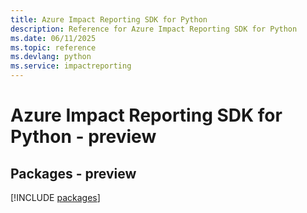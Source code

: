 ```yaml
---
title: Azure Impact Reporting SDK for Python
description: Reference for Azure Impact Reporting SDK for Python
ms.date: 06/11/2025
ms.topic: reference
ms.devlang: python
ms.service: impactreporting
---
```

# Azure Impact Reporting SDK for Python - preview
## Packages - preview
[!INCLUDE [packages](impact-reporting-index.md)]